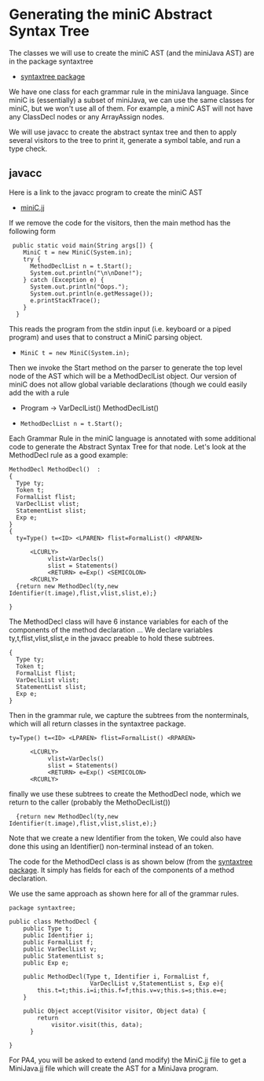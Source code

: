 # Generating the miniC Abstract Syntax Tree

The classes we will use to create the miniC AST (and the miniJava AST) are in the package syntaxtree
* [syntaxtree package](../../code/MiniC/syntaxtree)

We have one class for each grammar rule in the miniJava language. Since miniC is (essentially) a subset
of miniJava, we can use the same classes for miniC, but we won't use all of them. For example, a miniC
AST will not have any ClassDecl nodes or any ArrayAssign nodes.

We will use javacc to create the abstract syntax tree and then to apply several visitors to the tree
to print it, generate a symbol table, and run a type check.

## javacc
Here is a link to the javacc program to create the miniC AST
* [miniC.jj](../../code/MiniC/MiniC.jj)

If we remove the code for the visitors, then the main method has the following form
```
 public static void main(String args[]) {
    MiniC t = new MiniC(System.in);
    try {
      MethodDeclList n = t.Start();
      System.out.println("\n\nDone!");
    } catch (Exception e) {
      System.out.println("Oops.");
      System.out.println(e.getMessage());
      e.printStackTrace();
    }
  }
````
This reads the program from the stdin input (i.e. keyboard or a piped program)
and uses that to construct a MiniC parsing object.
* ```MiniC t = new MiniC(System.in);```

Then we invoke the Start method on the parser to generate the top level node of the AST
which will be a MethodDeclList object. Our version of miniC does not allow global
variable declarations (though we could easily add the with a rule 
* Program -> VarDeclList() MethodDeclList()

* ```MethodDeclList n = t.Start();```

Each Grammar Rule in the miniC language is annotated with some additional code
to generate the Abstract Syntax Tree for that node.  Let's look at the MethodDecl rule
as a good example:

```
MethodDecl MethodDecl()  :
{
  Type ty;
  Token t;
  FormalList flist;
  VarDeclList vlist;
  StatementList slist;
  Exp e;
}
{
  ty=Type() t=<ID> <LPAREN> flist=FormalList() <RPAREN>

      <LCURLY>
           vlist=VarDecls() 
           slist = Statements()
           <RETURN> e=Exp() <SEMICOLON>
      <RCURLY>
  {return new MethodDecl(ty,new Identifier(t.image),flist,vlist,slist,e);}

}
```
The MethodDecl class will have 6 instance variables for each of the components of
the method declaration ... We declare variables ty,t,flist,vlist,slist,e in the
javacc preable to hold these subtrees.  
```
{
  Type ty;
  Token t;
  FormalList flist;
  VarDeclList vlist;
  StatementList slist;
  Exp e;
}
```
Then in the grammar rule, we capture the
subtrees from the nonterminals, which will all return classes in the syntaxtree package.
```
ty=Type() t=<ID> <LPAREN> flist=FormalList() <RPAREN>

      <LCURLY>
           vlist=VarDecls() 
           slist = Statements()
           <RETURN> e=Exp() <SEMICOLON>
      <RCURLY>
```
finally we use these subtrees to create the MethodDecl node, which we return to the caller
(probably the MethoDeclList())
```
  {return new MethodDecl(ty,new Identifier(t.image),flist,vlist,slist,e);}
```
Note that we create a new Identifier from the <ID> token, We could also have done this using
an Identifier() non-terminal instead of an <ID> token.

The code for the MethodDecl class is as shown below (from the [syntaxtree package](../../code/MiniC/syntaxtree).
It simply has fields for each of the components of a method declaration.

We use the same approach as shown here for all of the grammar rules. 
```
package syntaxtree;

public class MethodDecl {
    public Type t;
    public Identifier i;
    public FormalList f;
    public VarDeclList v;
    public StatementList s;
    public Exp e;

    public MethodDecl(Type t, Identifier i, FormalList f,
                       VarDeclList v,StatementList s, Exp e){
        this.t=t;this.i=i;this.f=f;this.v=v;this.s=s;this.e=e;
    }

    public Object accept(Visitor visitor, Object data) {
        return
            visitor.visit(this, data);
      }
    
}
```

For PA4, you will be asked to extend (and modify) the MiniC.jj file to get a MiniJava.jj file which will create the AST for a MiniJava program.
    
